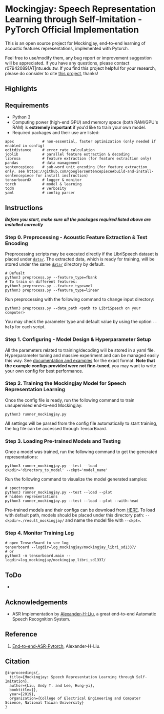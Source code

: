 # Mockingjay: Speech Representation Learning through Self-Imitation - PyTorch Official Implementation

This is an open source project for Mockingjay, end-to-end learning of acoustic features representations, implemented with Pytorch.

Feel free to use/modify them, any bug report or improvement suggestion will be appreciated. If you have any questions, please contact r07942089[AT]ntu.edu.tw. If you find this project helpful for your research, please do consider to cite [this project](#Citation), thanks!

## Highlights

## Requirements

- Python 3
- Computing power (high-end GPU) and memory space (both RAM/GPU's RAM) is **extremely important** if you'd like to train your own model.
- Required packages and their use are listed:
```
apex             # non-essential, faster optimization (only needed if enabled in config)
editdistance     # error rate calculation
joblib           # parallel feature extraction & decoding
librosa          # feature extraction (for feature extraction only)
pandas           # data management
sentencepiece    # sub-word unit encoding (for feature extraction only, see https://github.com/google/sentencepiece#build-and-install-sentencepiece for install instruction)
tensorboardX     # logger & monitor
torch            # model & learning
tqdm             # verbosity
yaml             # config parser
```

## Instructions

***Before you start, make sure all the packages required listed above are installed correctly***

### Step 0. Preprocessing - Acoustic Feature Extraction & Text Encoding

Preprocessing scripts may be executed directly if the LibriSpeech dataset is placed under [`data/`](data/). The extracted data, which is ready for training, will be stored under the same [`data/`](data/) directory by default. 
```
# Defualt
python3 preprocess.py --feature_type=fbank
# To train on different features:
python3 preprocess.py --feature_type=mel
python3 preprocess.py --feature_type=linear 
```
Run preprocessing with the following command to change input directory:
```
python3 preprocess.py --data_path <path to LibriSpeech on your computer> 
```
You may check the parameter type and default value by using the option ```--help``` for each script.

### Step 1. Configuring - Model Design & Hyperparameter Setup

All the parameters related to training/decoding will be stored in a yaml file. Hyperparameter tuning and massive experiment and can be managed easily this way. See [documentation and examples](config/) for the exact format. **Note that the example configs provided were not fine-tuned**, you may want to write your own config for best performance.

### Step 2. Training the Mockingjay Model for Speech Representation Learning

Once the config file is ready, run the following command to train unsupervised end-to-end Mockingjay:
```
python3 runner_mockingjay.py
```
All settings will be parsed from the config file automatically to start training, the log file can be accessed through TensorBoard.

### Step 3. Loading Pre-trained Models and Testing

Once a model was trained, run the following command to get the generated representations:
```
python3 runner_mockingjay.py --test --load --ckpdir='directory_to_model' --ckpt='model_name'
```
Run the following command to visualize the model generated samples:
```
# spectrogram
python3 runner_mockingjay.py --test --load --plot
# hidden representations
python3 runner_mockingjay.py --test --load --plot --with-head
```
Pre-trained models and their configs can be download from [HERE](https://drive.google.com/drive/folders/1tZQnT8y7sE6kuxVWivo-KmRw8CgLy7da?usp=sharing).
To load with default path, models should be placed under this directory path: `--ckpdir=./result_mockingjay/` and name the model file with `--ckpt=`.

### Step 4. Monitor Training Log
```
# open TensorBoard to see log
tensorboard --logdir=log_mockingjay/mockingjay_libri_sd1337/
# or
python3 -m tensorboard.main --logdir=log_mockingjay/mockingjay_libri_sd1337/
```

## ToDo
- 

## Acknowledgements 
- ASR Implementation by [Alexander-H-Liu](https://github.com/Alexander-H-Liu), a great end-to-end Automatic Speech Recognition System.


## Reference
1. [End-to-end-ASR-Pytorch](https://github.com/Alexander-H-Liu/End-to-end-ASR-Pytorch), Alexander-H-Liu.


## Citation
```
@inproceedings{,
  title={Mockingjay: Speech Representation Learning through Self-Imitation},
  author={Liu, Andy T. and Lee, Hung-yi},
  booktitle={},
  year={2019},
  organization={College of Electrical Engineering and Computer Science, National Taiwan University}
}
```
